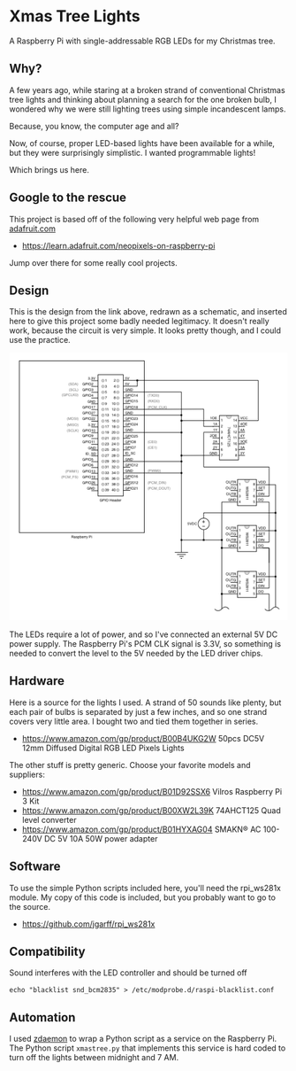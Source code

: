 # Xmas Tree Lights

A Raspberry Pi with single-addressable RGB LEDs for my Christmas tree.

## Why?

A few years ago, while staring at a broken strand of conventional
Christmas tree lights and thinking about planning a search
for the one broken bulb, I wondered why we were still
lighting trees using simple incandescent lamps.

Because, you know, the computer age and all?

Now, of course, proper LED-based lights have been available for a while, 
but they were surprisingly simplistic. I wanted programmable lights!

Which brings us here.

## Google to the rescue

This project is based off of the following very helpful web page
from [adafruit.com](https://adafruit.com)

  *  https://learn.adafruit.com/neopixels-on-raspberry-pi

Jump over there for some really cool projects.

## Design

This is the design from the link above, redrawn as a schematic,
and inserted here to give this project some badly needed 
legitimacy. It doesn't really work, because the circuit is
very simple. It looks pretty though, and I could use the practice.

![Layout](layout.png)

The LEDs require a lot of power, and so I've connected an external
5V DC power supply. The Raspberry Pi's PCM CLK signal is 3.3V, so
something is needed to convert the level to the 5V needed by the 
LED driver chips.

## Hardware

Here is a source for the lights I used. A strand of 50 sounds
like plenty, but each pair of bulbs is separated by just a few inches,
and so one strand covers very little area. I bought two and tied
them together in series.

 * https://www.amazon.com/gp/product/B00B4UKG2W 50pcs DC5V 12mm Diffused Digital RGB LED Pixels Lights

The other stuff is pretty generic. Choose your favorite models
and suppliers:

 * https://www.amazon.com/gp/product/B01D92SSX6 Vilros Raspberry Pi 3 Kit 
 * https://www.amazon.com/gp/product/B00XW2L39K 74AHCT125 Quad level converter
 * https://www.amazon.com/gp/product/B01HYXAG04 SMAKN® AC 100-240V DC 5V 10A 50W power adapter

## Software

To use the simple Python scripts included here, you'll need the rpi_ws281x module. My copy
of this code is included, but you probably want to go to the source.

 * https://github.com/jgarff/rpi_ws281x

## Compatibility

Sound interferes with the LED controller and should be turned off
```
echo "blacklist snd_bcm2835" > /etc/modprobe.d/raspi-blacklist.conf
```

## Automation

I used [zdaemon](https://pypi.org/project/zdaemon/) to wrap a Python script
as a service on the Raspberry Pi. The Python script ```xmastree.py``` that 
implements this service 
is hard coded to turn off the lights between midnight and 7 AM.
